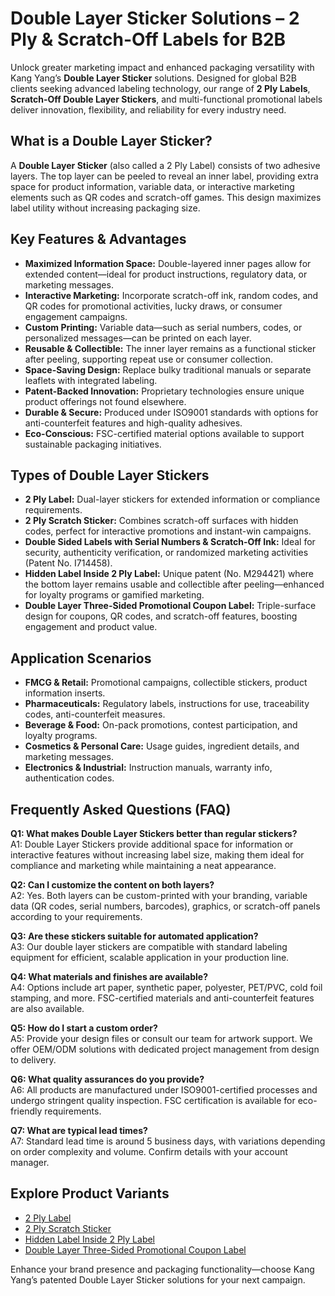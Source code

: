 # Double Layer Sticker Solutions – 2 Ply & Scratch-Off Labels for B2B

Unlock greater marketing impact and enhanced packaging versatility with Kang Yang’s **Double Layer Sticker** solutions. Designed for global B2B clients seeking advanced labeling technology, our range of **2 Ply Labels**, **Scratch-Off Double Layer Stickers**, and multi-functional promotional labels deliver innovation, flexibility, and reliability for every industry need.

## What is a Double Layer Sticker?

A **Double Layer Sticker** (also called a 2 Ply Label) consists of two adhesive layers. The top layer can be peeled to reveal an inner label, providing extra space for product information, variable data, or interactive marketing elements such as QR codes and scratch-off games. This design maximizes label utility without increasing packaging size.

## Key Features & Advantages

- **Maximized Information Space:** Double-layered inner pages allow for extended content—ideal for product instructions, regulatory data, or marketing messages.
- **Interactive Marketing:** Incorporate scratch-off ink, random codes, and QR codes for promotional activities, lucky draws, or consumer engagement campaigns.
- **Custom Printing:** Variable data—such as serial numbers, codes, or personalized messages—can be printed on each layer.
- **Reusable & Collectible:** The inner layer remains as a functional sticker after peeling, supporting repeat use or consumer collection.
- **Space-Saving Design:** Replace bulky traditional manuals or separate leaflets with integrated labeling.
- **Patent-Backed Innovation:** Proprietary technologies ensure unique product offerings not found elsewhere.
- **Durable & Secure:** Produced under ISO9001 standards with options for anti-counterfeit features and high-quality adhesives.
- **Eco-Conscious:** FSC-certified material options available to support sustainable packaging initiatives.

## Types of Double Layer Stickers

- **2 Ply Label:** Dual-layer stickers for extended information or compliance requirements.
- **2 Ply Scratch Sticker:** Combines scratch-off surfaces with hidden codes, perfect for interactive promotions and instant-win campaigns.
- **Double Sided Labels with Serial Numbers & Scratch-Off Ink:** Ideal for security, authenticity verification, or randomized marketing activities (Patent No. I714458).
- **Hidden Label Inside 2 Ply Label:** Unique patent (No. M294421) where the bottom layer remains usable and collectible after peeling—enhanced for loyalty programs or gamified marketing.
- **Double Layer Three-Sided Promotional Coupon Label:** Triple-surface design for coupons, QR codes, and scratch-off features, boosting engagement and product value.

## Application Scenarios

- **FMCG & Retail:** Promotional campaigns, collectible stickers, product information inserts.
- **Pharmaceuticals:** Regulatory labels, instructions for use, traceability codes, anti-counterfeit measures.
- **Beverage & Food:** On-pack promotions, contest participation, and loyalty programs.
- **Cosmetics & Personal Care:** Usage guides, ingredient details, and marketing messages.
- **Electronics & Industrial:** Instruction manuals, warranty info, authentication codes.

## Frequently Asked Questions (FAQ)

**Q1: What makes Double Layer Stickers better than regular stickers?**  
A1: Double Layer Stickers provide additional space for information or interactive features without increasing label size, making them ideal for compliance and marketing while maintaining a neat appearance.

**Q2: Can I customize the content on both layers?**  
A2: Yes. Both layers can be custom-printed with your branding, variable data (QR codes, serial numbers, barcodes), graphics, or scratch-off panels according to your requirements.

**Q3: Are these stickers suitable for automated application?**  
A3: Our double layer stickers are compatible with standard labeling equipment for efficient, scalable application in your production line.

**Q4: What materials and finishes are available?**  
A4: Options include art paper, synthetic paper, polyester, PET/PVC, cold foil stamping, and more. FSC-certified materials and anti-counterfeit features are also available.

**Q5: How do I start a custom order?**  
A5: Provide your design files or consult our team for artwork support. We offer OEM/ODM solutions with dedicated project management from design to delivery.

**Q6: What quality assurances do you provide?**  
A6: All products are manufactured under ISO9001-certified processes and undergo stringent quality inspection. FSC certification is available for eco-friendly requirements.

**Q7: What are typical lead times?**  
A7: Standard lead time is around 5 business days, with variations depending on order complexity and volume. Confirm details with your account manager.

## Explore Product Variants

- [2 Ply Label](https://en.kangyang888.com/double-layer-sticker)
- [2 Ply Scratch Sticker](https://en.kangyang888.com/double-layer-printed-scratch-off-stickers)
- [Hidden Label Inside 2 Ply Label](https://en.kangyang888.com/hidden-label-inside-2-ply-label)
- [Double Layer Three-Sided Promotional Coupon Label](https://en.kangyang888.com/double-layer-three-sided-promotional-coupon-label)

Enhance your brand presence and packaging functionality—choose Kang Yang’s patented Double Layer Sticker solutions for your next campaign.